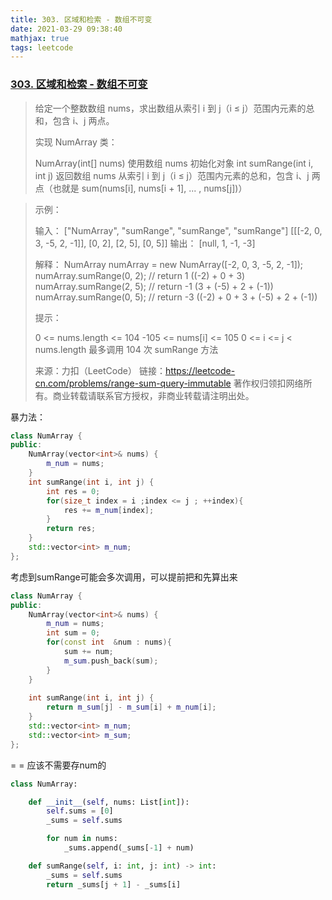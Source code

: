 ```yaml
---
title: 303. 区域和检索 - 数组不可变
date: 2021-03-29 09:38:40
mathjax: true
tags: leetcode
---
```


### [303. 区域和检索 - 数组不可变](https://leetcode-cn.com/problems/range-sum-query-immutable/)

> 给定一个整数数组  nums，求出数组从索引 i 到 j（i ≤ j）范围内元素的总和，包含 i、j 两点。
>
> 实现 NumArray 类：
>
> NumArray(int[] nums) 使用数组 nums 初始化对象
> int sumRange(int i, int j) 返回数组 nums 从索引 i 到 j（i ≤ j）范围内元素的总和，包含 i、j 两点（也就是 sum(nums[i], nums[i + 1], ... , nums[j])）
> 

<!-- more -->

>
>
> 示例：
>
> 输入：
> ["NumArray", "sumRange", "sumRange", "sumRange"]
> [[[-2, 0, 3, -5, 2, -1]], [0, 2], [2, 5], [0, 5]]
> 输出：
> [null, 1, -1, -3]
>
> 解释：
> NumArray numArray = new NumArray([-2, 0, 3, -5, 2, -1]);
> numArray.sumRange(0, 2); // return 1 ((-2) + 0 + 3)
> numArray.sumRange(2, 5); // return -1 (3 + (-5) + 2 + (-1)) 
> numArray.sumRange(0, 5); // return -3 ((-2) + 0 + 3 + (-5) + 2 + (-1))
>
>
> 提示：
>
> 0 <= nums.length <= 104
> -105 <= nums[i] <= 105
> 0 <= i <= j < nums.length
> 最多调用 104 次 sumRange 方法
>
> 来源：力扣（LeetCode）
> 链接：https://leetcode-cn.com/problems/range-sum-query-immutable
> 著作权归领扣网络所有。商业转载请联系官方授权，非商业转载请注明出处。

暴力法：

```c++
class NumArray {
public:
	NumArray(vector<int>& nums) {
        m_num = nums; 
    }
    int sumRange(int i, int j) {
        int res = 0;
        for(size_t index = i ;index <= j ; ++index){
            res += m_num[index];
        }
        return res;
    }
    std::vector<int> m_num;
};
```

考虑到sumRange可能会多次调用，可以提前把和先算出来

```c++
class NumArray {
public:
    NumArray(vector<int>& nums) {
        m_num = nums;
        int sum = 0;
        for(const int  &num : nums){
            sum += num;
            m_sum.push_back(sum);
        }
    }
    
    int sumRange(int i, int j) {
        return m_sum[j] - m_sum[i] + m_num[i];
    }
    std::vector<int> m_num;
    std::vector<int> m_sum;        
};

```

= = 应该不需要存num的

```python
class NumArray:

    def __init__(self, nums: List[int]):
        self.sums = [0]
        _sums = self.sums

        for num in nums:
            _sums.append(_sums[-1] + num)

    def sumRange(self, i: int, j: int) -> int:
        _sums = self.sums
        return _sums[j + 1] - _sums[i]
```


